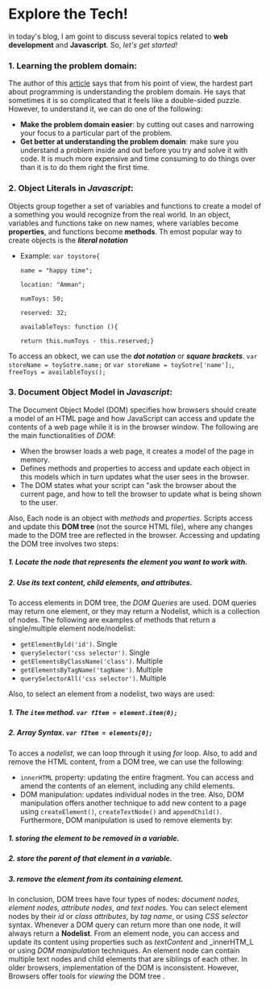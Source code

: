 # Explore the Tech!

in today's blog, I am goint to discuss several topics related to **web development** and **Javascript**. So, _let's get started!_

### 1. Learning the problem domain:
The author of this [article](https://simpleprogrammer.com/understanding-the-problem-domain-is-the-hardest-part-of-programming) says that from his point of view, the hardest part about programming is understanding the problem domain. He says that sometimes it is so complicated that it feels like a double-sided puzzle. However, to understand it, we can do one of the following:
* **Make the problem domain easier**: by cutting out cases and narrowing your focus to a particular part of the problem.
* **Get better at understanding the problem domain**: make sure you understand a problem inside and out before you try and solve it with code.  It is much more expensive and time consuming to do things over than it is to do them right the first time. 

### 2. Object Literals in _Javascript_:
Objects group together a set of variables and functions to create a model of a something you would recognize from the real world. In an object, variables and functions take on new names, where variables become **properties**, and functions become **methods**. Th emost popular way to create objects is the ***literal notation***
- Example:
`var toystore{`

  `name = "happy time";`
  
  `location: "Amman";`
  
  `numToys: 50;`
  
  `reserved: 32;`
  
  `availableToys: function (){`
  
    `return this.numToys - this.reserved;}`
    
 To access an obkect, we can use the ***dot notation*** or ***square brackets***. `var storeName = toySotre.name;` or `var storeName = toySotre['name'];`, `freeToys = availableToys();`


### 3. Document Object Model in _Javascript_:
The Document Object Model (DOM) specifies how browsers should create a model of an HTML page and how JavaScript can access and update the contents of a web page while it is in the browser window. The following are the main functionalities of _DOM_:
* When the browser loads a web page, it creates a model of the page in memory.
* Defines methods and properties to access and update each object in this models which in turn updates what the user sees in the browser.
* The DOM states what your script can "ask the browser about the current page, and how to tell the browser to update what is being shown to the user.

Also, Each node is an object with _methods_ and _properties_. Scripts access and update this **DOM tree** (not the source HTML file), where any changes made to the DOM tree are reflected in the browser. Accessing and updating the DOM tree involves two steps:
##### 1. Locate the node that represents the element you want to work with.
##### 2. Use its text content, child elements, and attributes.
To access elements in DOM tree, the _DOM Queries_ are used. DOM queries may return one element, or they may return a Nodelist, which is a collection of nodes. The following are examples of methods that return a single/multiple element node/nodelist:
* `getElementByld('id')`. Single
* `querySelector('css selector')`. Single
* `getElementsByClassName('class')`. Multiple
* `getElementsByTagName('tagName')`. Multiple
* `querySelectorAll('css selector')`. Multiple

Also, to select an element from a nodelist, two ways are used:
##### 1. The `item` method. `var fItem = element.item(0);`
##### 2. Array Syntax. `var fItem = elements[0];`

To acces a _nodelist_, we can loop through it using _for_ loop. Also, to add and remove the HTML content, from a DOM tree, we can use the following:
* `innerHTML` property: updating the entire fragment. You can access and amend the contents of an element, including any child elements.
* DOM manipulation: updates individual nodes in the tree. Also, DOM manipulation offers another technique to add new content to a page using `createElement()`, `createTextNode()` and `appendChild()`. Furthermore, DOM manipulation is used to remove elements by:
##### 1. storing the element to be removed in a variable.
##### 2. store the parent of that element in a variable.
##### 3. remove the element from its containing element.

In conclusion, DOM trees have four types of nodes: _document nodes, element nodes, attribute nodes, and text nodes._ You can select element nodes by their _id_ or _class attributes_, by _tag name_, or using _CSS selector_ syntax. Whenever a DOM query can return more than one node, it will always return a **Nodelist**.
From an element node, you can access and update its content using properties such as _textContent_ and _innerHTM_L or using _DOM manipulation_ techniques.
An element node can contain multiple text nodes and child elements that are siblings of each other. In older browsers, implementation of the DOM is inconsistent. However, Browsers offer tools for _viewing_ the DOM tree .

